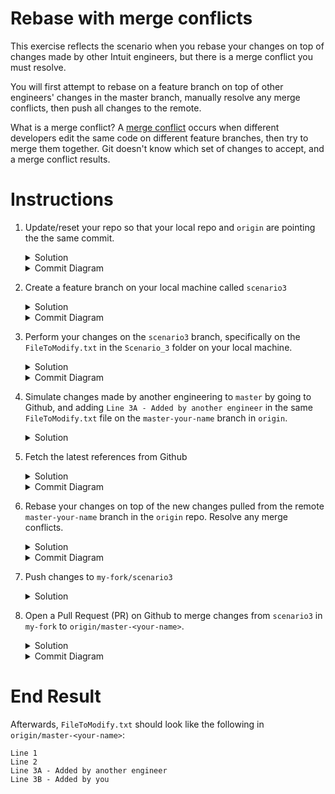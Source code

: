 # Rebase with merge conflicts

This exercise reflects the scenario when you rebase your changes on top of changes made by other Intuit engineers, but there is a merge conflict you must resolve. 

You will first attempt to rebase on a feature branch on top of other engineers' changes in the master branch, manually resolve any merge conflicts, then push all changes to the remote. 

What is a merge conflict?
A [merge conflict](https://www.atlassian.com/git/tutorials/using-branches/merge-conflicts) occurs when different developers edit the same code on different feature branches, then try to merge them together. Git doesn't know which set of changes to accept, and a merge conflict results. 

# Instructions 
1. Update/reset your repo so that your local repo and `origin` are pointing the the same commit.
    <details>
    <summary>Solution</summary>

    Check `git status`, and see the [README --> Cleaning](https://github.intuit.com/Albertasaurus/git-practice/#Cleaning) if there are any uncommitted changes.
    </details>

    <details>
    <summary>Commit Diagram</summary>

    Our local repo and `origin` both point to the existing content in the repo. Verify this is true using the commit logs in `git log` (and also at every step). 

    ```
    Our local repo:
    
    A---B master-your-name


    Remote my-fork:

    <nothing relevent to show>
    
    
    Remote origin:

    A---B master-your-name
    ```
    </details>

1. Create a feature branch on your local machine called `scenario3`
    <details>
    <summary>Solution</summary>
    
    ```console
    $ git checkout -b scenario3
    ```
    </details>
    
    <details>
    <summary>Commit Diagram</summary>

    ```
    Our local repo:
    
    A---B master-your-name, scenario3


    Remote my-fork:
    
    <nothing relevent to show>
    

    Remote origin:
    
    A---B master-your-name
    ```
    </details>
1. Perform your changes on the `scenario3` branch, specifically on the `FileToModify.txt` in the `Scenario_3` folder on your local machine. 
    <details>
    <summary>Solution</summary>

    1. Open `FileToModify.txt` in the `Scenario_3` folder, and add in the line `Line 3B - Added by you` so that it looks like:
        ```
        Line 1
        Line 2
        Line 3B - Added by you
        ```
    1. Stage and commit your changes 
        ```console
        $ git stage -A
        $ git commit -m "your message"
        ```
    </details>
    <details>
    <summary>Commit Diagram</summary>

    ```
    Our local repo:
    
          D scenario3
         /
    A---B master-your-name
    

    Remote my-fork:
    
    <nothing relevent to show>
    

    Remote origin:
    
    A---B master-your-name
    ```
    </details>
1. Simulate changes made by another engineering to `master` by going to Github, and adding `Line 3A - Added by another engineer` in the same `FileToModify.txt` file on the `master-your-name` branch in `origin`.
    <details>
    <summary>Solution</summary>

    1. Navigate to the [Scenario_3](https://github.intuit.com/Albertasaurus/git-practice/tree/master/Scenario_3) folder in `origin`. 
    1. From the `branch` dropdown, choose `master-your-name`.
    1. Open `FileToModify.txt`, and change the line `Line 3B - Added by you` to `Line 3A - Added by another engineer` so that the file looks like:
        ```
        Line 1
        Line 2
        Line 3A - Added by another engineer
        ```
    1. Click "Commit changes"
    </details>

1. Fetch the latest references from Github
    <details>
    <summary>Solution</summary>

    Refresh your local repo's pointers with the command
    ```console
    $ git fetch origin
    ```
    More details about `git fetch` can be found in Step 5 of [Scenario_2](https://github.intuit.com/Albertasaurus/git-practice/tree/master/Scenario_2/#Instructions)
    </details>

    <details>
    <summary>Commit Diagram</summary>
    
    Be sure to `fetch` your changes, or use a Git GUI such as Tower or Sourcetree to visualize the commit diagram more easily.
    ```
    Our local repo:
    
          D scenario3
         /
    A---B master-your-name
    

    Remote my-fork:
    
    <nothing relevent to show>
    

    Remote origin:
    
          C another-engineer
         /
    A---B master-your-name
    ```
    </details>
1. Rebase your changes on top of the new changes pulled from the remote `master-your-name` branch in the `origin` repo. Resolve any merge conflicts. 
    <details>
    <summary>Solution</summary>

    1. Update your local `master-your-name` branch with the latest changes from Git
        ```console
        $ git checkout master-your-name
        $ git pull origin master-your-name 
        $ git checkout scenario3
        ```
    1. Try to rebase your changes on top of the new changes made by another engineer in `master-your-name`. A merge conflict should appear.
        ```console
        $ git rebase master-your-name
        ```
    1. Resolve the merge conflict.
        First, go to the file where the merge conflict is occuring. You should see something like this:
        ```
        <<<<<<< HEAD
        Line 3A - Added by another engineer
        =======
        Line 3B - Added by you
        >>>>>>> Line 3B Added by you merge conflict 
        ```
        The content between `<<<<<<< HEAD` and `=======` is what is currently at the head, which is a reference to the last commit in the current branch. 

        The content between `=======` and `>>>>>>> Line 3B Added by you merge conflict` is the content you are trying to add, which is conflicting with the content from the last commit. 

        In this case, we want to keep both lines 3A and 3B. So we simply drag line 3B in between `<<<<<<< HEAD` and `=======`, make sure there's no other merge conflicts, and delete the merge conflict markers `<<<<<<< HEAD`, `=======`, and `>>>>>>> Line 3B Added by you merge conflict`.

        Your final FileToModify.txt, after you've resolved the merge conflicts, should look like this:
        ```
        Line 1
        Line 2
        Line 3A - Added by another engineer
        Line 3B - Added by you
        ```
    1. Add your changes, and continue the rebase.
        ```console
        $ git add -A 
        $ git rebase --continue
        ```
    1. Check your rebased changes are in the expected order
        ```console
        $ git log
        ```
    </details>
    
    <details>
    <summary>Commit Diagram</summary>

    ```
    Our local repo:

              D' scenario3
             /
    A---B---C another engineer 
    

    Remote my-fork:
    
    <nothing relevent to show>
    

    Remote origin:
    
          C another-engineer
         /
    A---B master-your-name
    ```
    </details>
    
1. Push changes to `my-fork/scenario3`
    <details>
    <summary>Solution</summary>
    
    Push your changes to Github
    ```console
    $ git push -u my-fork scenario3
    ```
    <details>
    <summary>Commit Diagram</summary>

    ```
    Our local repo:

              D' scenario3
             /
    A---B---C another engineer 
    

    Remote my-fork:
    
              D' scenario3
             /
    A---B---C another engineer 
    

    Remote origin:
    
          C another-engineer
         /
    A---B master-your-name
    ```
    </details>
1. Open a Pull Request (PR) on Github to merge changes from `scenario3` in `my-fork` to `origin/master-<your-name>`.
    <details>
    <summary>Solution</summary>

    1. Open a Pull Request on Githunb to merge changes from `my-fork/scenario3` to `origin/master-your-name`. 
    1. Check that your squashed commit(s) (`D''`) is on top of the other engineer's changes (`C`).
    </details>

    <details>
    <summary>Commit Diagram</summary>

    For more details on the notation and interpretation of these commit diagrams, please refer to Step 8 in [scenario 2](https://github.intuit.com/Albertasaurus/git-practice/tree/master/Scenario_2/#Instructions).
    ```
    Our local repo:
        
    A---B---C---D' scenario3
    

    Remote my-fork:
    
    A---B---C---D' scenario3
    

    Remote origin:
    
    A---B---C---D'' scenario3
    ```
    </details>

# End Result
Afterwards, `FileToModify.txt` should look like the following in `origin/master-<your-name>`:
```
Line 1
Line 2
Line 3A - Added by another engineer
Line 3B - Added by you
```
